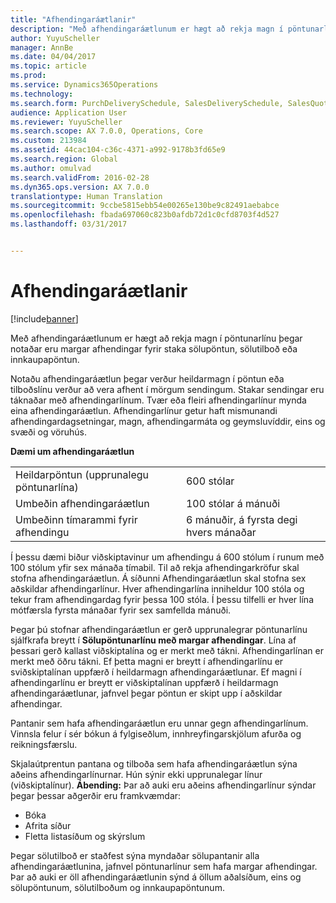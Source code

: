 ```yaml
---
title: "Afhendingaráætlanir"
description: "Með afhendingaráætlunum er hægt að rekja magn í pöntunarlínu þegar notaðar eru margar afhendingar fyrir staka sölupöntun, sölutilboð eða innkaupapöntun."
author: YuyuScheller
manager: AnnBe
ms.date: 04/04/2017
ms.topic: article
ms.prod: 
ms.service: Dynamics365Operations
ms.technology: 
ms.search.form: PurchDeliverySchedule, SalesDeliverySchedule, SalesQuotationDeliverySchedule
audience: Application User
ms.reviewer: YuyuScheller
ms.search.scope: AX 7.0.0, Operations, Core
ms.custom: 213984
ms.assetid: 44cac104-c36c-4371-a992-9178b3fd65e9
ms.search.region: Global
ms.author: omulvad
ms.search.validFrom: 2016-02-28
ms.dyn365.ops.version: AX 7.0.0
translationtype: Human Translation
ms.sourcegitcommit: 9ccbe5815ebb54e00265e130be9c82491aebabce
ms.openlocfilehash: fbada697060c823b0afdb72d1c0cfd8703f4d527
ms.lasthandoff: 03/31/2017


---
```


# <a name="delivery-schedules"></a>Afhendingaráætlanir

[!include[banner](../includes/banner.md)]


Með afhendingaráætlunum er hægt að rekja magn í pöntunarlínu þegar notaðar eru margar afhendingar fyrir staka sölupöntun, sölutilboð eða innkaupapöntun.

Notaðu afhendingaráætlun þegar verður heildarmagn í pöntun eða tilboðslínu verður að vera afhent í mörgum sendingum. Stakar sendingar eru táknaðar með afhendingarlínum. Tvær eða fleiri afhendingarlínur mynda eina afhendingaráætlun. Afhendingarlínur getur haft mismunandi afhendingardagsetningar, magn, afhendingarmáta og geymsluvíddir, eins og svæði og vöruhús.  

**Dæmi um afhendingaráætlun**

|                                   |                                          |
|-----------------------------------|------------------------------------------|
| Heildarpöntun (upprunalegu pöntunarlína) | 600 stólar                               |
| Umbeðin afhendingaráætlun       | 100 stólar á mánuði                     |
| Umbeðinn tímarammi fyrir afhendingu | 6 mánuðir, á fyrsta degi hvers mánaðar |

Í þessu dæmi biður viðskiptavinur um afhendingu á 600 stólum í runum með 100 stólum yfir sex mánaða tímabil. Til að rekja afhendingarkröfur skal stofna afhendingaráætlun. Á síðunni Afhendingaráætlun skal stofna sex aðskildar afhendingarlínur. Hver afhendingarlína inniheldur 100 stóla og tekur fram afhendingardag fyrir þessa 100 stóla. Í þessu tilfelli er hver lína mótfærsla fyrsta mánaðar fyrir sex samfellda mánuði.  

Þegar þú stofnar afhendingaráætlun er gerð upprunalegrar pöntunarlínu sjálfkrafa breytt í **Sölupöntunarlínu með margar afhendingar**. Lína af þessari gerð kallast viðskiptalína og er merkt með tákni. Afhendingarlínan er merkt með öðru tákni. Ef þetta magni er breytt í afhendingarlínu er sviðskiptalínan uppfærð í heildarmagn afhendingaráætlunar. Ef magni í afhendingarlínu er breytt er viðskiptalínan uppfærð í heildarmagn afhendingaráætlunar, jafnvel þegar pöntun er skipt upp í aðskildar afhendingar.  

Pantanir sem hafa afhendingaráætlun eru unnar gegn afhendingarlínum. Vinnsla felur í sér bókun á fylgiseðlum, innhreyfingarskjölum afurða og reikningsfærslu.  

Skjalaútprentun pantana og tilboða sem hafa afhendingaráætlun sýna aðeins afhendingarlínurnar. Hún sýnir ekki upprunalegar línur (viðskiptalínur). **Ábending:** Þar að auki eru aðeins afhendingarlínur sýndar þegar þessar aðgerðir eru framkvæmdar:

-   Bóka
-   Afrita síður
-   Fletta listasíðum og skýrslum

Þegar sölutilboð er staðfest sýna myndaðar sölupantanir alla afhendingaráætlunina, jafnvel pöntunarlínur sem hafa margar afhendingar. Þar að auki er öll afhendingaráætlunin sýnd á öllum aðalsíðum, eins og sölupöntunum, sölutilboðum og innkaupapöntunum.




